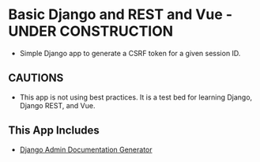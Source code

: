 # Basic Django and REST and Vue - **UNDER CONSTRUCTION**

* Simple Django app to generate a CSRF token for a given session ID.

## CAUTIONS

* This app is not using best practices. It is a test bed for learning Django, Django REST, and Vue.

## This App Includes

* [Django Admin Documentation Generator](https://docs.djangoproject.com/en/4.1/ref/contrib/admin/admindocs/)
